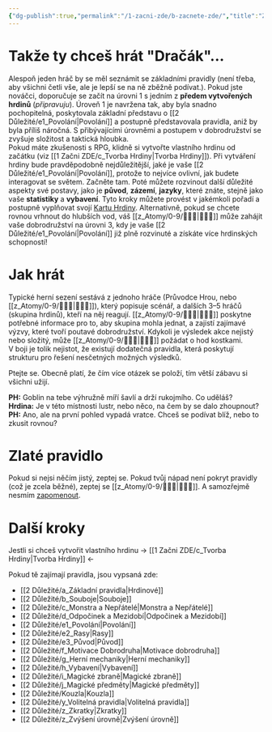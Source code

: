 ```yaml
---
{"dg-publish":true,"permalink":"/1-zacni-zde/b-zacnete-zde/","title":"Začněte ZDE","noteIcon":""}
---
```


# Takže ty chceš hrát "Dračák"...
Alespoň jeden hráč by se měl seznámit se základními pravidly (není třeba, aby všichni četli vše, ale je lepší se na ně zběžně podívat.). Pokud jste nováčci, doporučuje se začít na úrovni 1 s jedním z **předem vytvořených hrdinů** (*připravuju*). Úroveň 1 je navržena tak, aby byla snadno pochopitelná, poskytovala základní představu o [[2 Důležité/e1_Povolání\|Povolání]] a postupně představovala pravidla, aniž by byla příliš náročná. S přibývajícími úrovněmi a postupem v dobrodružství se zvyšuje složitost a taktická hloubka.  
Pokud máte zkušenosti s RPG, klidně si vytvořte vlastního hrdinu od začátku (viz [[1 Začni ZDE/c_Tvorba Hrdiny\|Tvorba Hrdiny]]). Při vytváření hrdiny bude pravděpodobně nejdůležitější, jaké je vaše [[2 Důležité/e1_Povolání\|Povolání]], protože to nejvíce ovlivní, jak budete interagovat se světem. Začněte tam. Poté můžete rozvinout další důležité aspekty své postavy, jako je **původ**, **zázemí**, **jazyky**, které znáte, stejně jako vaše **statistiky** a **vybavení**. Tyto kroky můžete provést v jakémkoli pořadí a postupně vyplňovat svojí [Kartu Hrdiny](https://docs.google.com/spreadsheets/d/11W7PySs31Y6oRy6VHrtDuCUBzXOrV9LvvMbDaOu21D0/edit?usp=sharing).
Alternativně, pokud se chcete rovnou vrhnout do hlubších vod, váš [[z_Atomy/0-9/🧙🏼‍♂️\|🧙🏼‍♂️]] může zahájit vaše dobrodružství na úrovni 3, kdy je vaše [[2 Důležité/e1_Povolání\|Povolání]] již plně rozvinuté a získáte více hrdinských schopností!

# Jak hrát
Typické herní sezení sestává z jednoho hráče (Průvodce Hrou, nebo [[z_Atomy/0-9/🧙🏼‍♂️\|🧙🏼‍♂️]]), který popisuje scénář, a dalších 3–5 hráčů (skupina hrdinů), kteří na něj reagují.
[[z_Atomy/0-9/🧙🏼‍♂️\|🧙🏼‍♂️]] poskytne potřebné informace pro to, aby skupina mohla jednat, a zajistí zajímavé výzvy, které tvoří poutavé dobrodružství. Kdykoli je výsledek akce nejistý nebo složitý, může [[z_Atomy/0-9/🧙🏼‍♂️\|🧙🏼‍♂️]] požádat o hod kostkami.  
V boji je tolik nejistot, že existují dodatečná pravidla, která poskytují strukturu pro řešení nesčetných možných výsledků.

Ptejte se. Obecně platí, že čím více otázek se položí, tím větší zábavu si všichni užijí.

**PH:** Goblin na tebe výhružně míří šavlí a drží rukojmího. Co uděláš?  
**Hrdina:** Je v této místnosti lustr, nebo něco, na čem by se dalo zhoupnout?  
**PH:** Ano, ale na první pohled vypadá vratce. Chceš se podívat blíž, nebo to zkusit rovnou?
# Zlaté pravidlo
Pokud si nejsi něčím jistý, zeptej se. Pokud tvůj nápad není pokryt pravidly (což je zcela běžné), zeptej se [[z_Atomy/0-9/🧙🏼‍♂️\|🧙🏼‍♂️]]. A samozřejmě nesmím [zapomenout](https://youtu.be/EKEm-VBngcg?t=81).
# Další kroky
Jestli si chceš vytvořit vlastního hrdinu -> [[1 Začni ZDE/c_Tvorba Hrdiny\|Tvorba Hrdiny]] <-

Pokud tě zajímají pravidla, jsou vypsaná zde:
- [[2 Důležité/a_Základní pravidla\|Hrdinové]]
- [[2 Důležité/b_Souboje\|Souboje]]
- [[2 Důležité/c_Monstra a Nepřátelé\|Monstra a Nepřátelé]]
- [[2 Důležité/d_Odpočinek a Mezidobí\|Odpočinek a Mezidobí]]
- [[2 Důležité/e1_Povolání\|Povolání]]
- [[2 Důležité/e2_Rasy\|Rasy]]
- [[2 Důležité/e3_Původ\|Původ]]
- [[2 Důležité/f_Motivace Dobrodruha\|Motivace dobrodruha]]
- [[2 Důležité/g_Herní mechaniky\|Herní mechaniky]]
- [[2 Důležité/h_Vybavení\|Vybavení]]
- [[2 Důležité/i_Magické zbraně\|Magické zbraně]]
- [[2 Důležité/j_Magické předměty\|Magické předměty]]
- [[2 Důležité/Kouzla\|Kouzla]]
- [[2 Důležité/y_Volitelná pravidla\|Volitelná pravidla]]
- [[2 Důležité/z_Zkratky\|Zkratky]]
- [[2 Důležité/z_Zvýšení úrovně\|Zvýšení úrovně]]